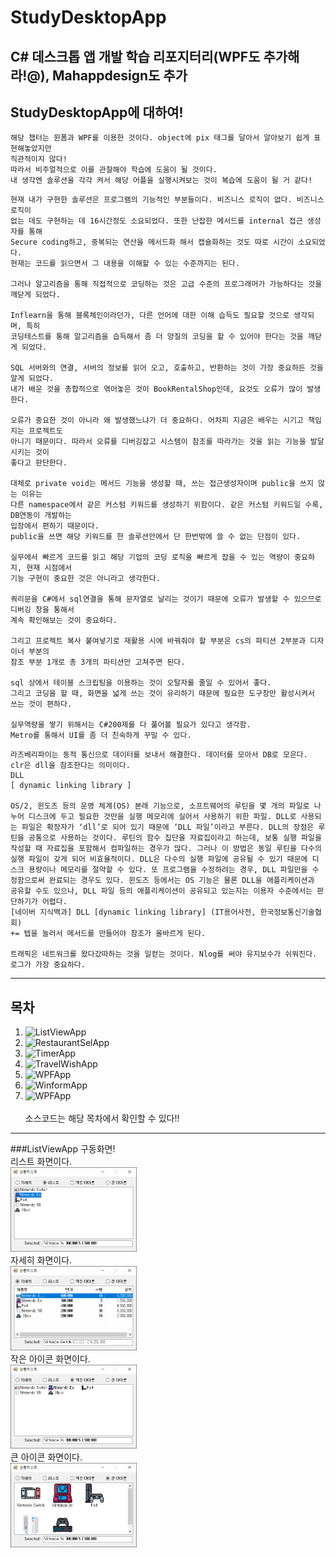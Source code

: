 # StudyDesktopApp
C# 데스크톱 앱 개발 학습 리포지터리(WPF도 추가해라!@), Mahappdesign도 추가
--------------
## StudyDesktopApp에 대하여!
~~~
해당 챕터는 윈폼과 WPF를 이용한 것이다. object에 pix 태그를 달아서 알아보기 쉽게 표현해놓았지만
직관적이지 않다!
따라서 비주얼적으로 이를 관찰해야 학습에 도움이 될 것이다. 
내 생각엔 솔루션을 각각 켜서 해당 어플을 실행시켜보는 것이 복습에 도움이 될 거 같다!
~~~

~~~
현재 내가 구현한 솔루션은 프로그램의 기능적인 부분들이다. 비즈니스 로직이 없다. 비즈니스 로직이
없는 데도 구현하는 데 16시간정도 소요되었다. 또한 난잡한 메서드를 internal 접근 생성자를 통해
Secure coding하고, 중복되는 연산을 메서드화 해서 캡슐화하는 것도 따로 시간이 소요되었다.
현재는 코드를 읽으면서 그 내용을 이해할 수 있는 수준까지는 된다.

그러나 알고리즘을 통해 직접적으로 코딩하는 것은 고급 수준의 프로그래머가 가능하다는 것을 
깨닫게 되었다. 

Inflearn을 통해 블록체인이라던가, 다른 언어에 대한 이해 습득도 필요할 것으로 생각되며, 특히
코딩테스트를 통해 알고리즘을 습득해서 좀 더 양질의 코딩을 할 수 있어야 한다는 것을 깨닫게 되었다.

SQL 서버와의 연결, 서버의 정보를 읽어 오고, 호출하고, 반환하는 것이 가장 중요하든 것을 알게 되었다.
내가 배운 것을 총합적으로 엮어놓은 것이 BookRentalShop인데, 요것도 오류가 많이 발생한다.

오류가 중요한 것이 아니라 왜 발생했느냐가 더 중요하다. 어차피 지금은 배우는 시기고 책임지는 프로젝트도
아니기 때문이다. 따라서 오류를 디버깅잡고 시스템이 참조를 따라가는 것을 읽는 기능을 발달시키는 것이
좋다고 판단한다.

대체로 private void는 메서드 기능을 생성할 때, 쓰는 접근생성자이며 public을 쓰지 않는 이유는
다른 namespace에서 같은 커스텀 키워드를 생성하기 위함이다. 같은 커스텀 키워드일 수록, DB연동이 개발하는
입장에서 편하기 때문이다.
public을 쓰면 해당 키워드를 한 솔루션안에서 단 한번밖에 쓸 수 없는 단점이 있다.

실무에서 빠르게 코드를 읽고 해당 기업의 코딩 로직을 빠르게 잡을 수 있는 역량이 중요하지, 현재 시점에서
기능 구현이 중요한 것은 아니라고 생각한다.

쿼리문을 C#에서 sql연결을 통해 문자열로 날리는 것이기 때문에 오류가 발생할 수 있으므로 디버깅 창을 통해서
계속 확인해보는 것이 중요하다.

그리고 프로젝트 복사 붙여넣기로 재활용 시에 바꿔줘야 할 부분은 cs의 파티션 2부분과 디자이너 부분의
참조 부분 1개로 총 3개의 파티션만 고쳐주면 된다.

sql 상에서 테이블 스크립팅을 이용하는 것이 오탈자를 줄일 수 있어서 좋다.
그리고 코딩을 할 때, 화면을 넓게 쓰는 것이 유리하기 때문에 필요한 도구창만 활성시켜서 쓰는 것이 편하다.

실무역량을 쌓기 위해서는 C#200제를 다 풀어볼 필요가 있다고 생각함.
Metro를 통해서 UI를 좀 더 친숙하게 꾸밀 수 있다.
~~~

~~~
라즈베리파이는 동적 통신으로 데이터를 보내서 해결한다. 데이터를 모아서 DB로 모은다. clr은 dll을 참조한다는 의미이다.
DLL
[ dynamic linking library ]

OS/2, 윈도즈 등의 운영 체계(OS) 본래 기능으로, 소프트웨어의 루틴을 몇 개의 파일로 나누어 디스크에 두고 필요한 것만을 실행 메모리에 실어서 사용하기 위한 파일. DLL로 사용되는 파일은 확장자가 ‘dll’로 되어 있기 때문에 ‘DLL 파일’이라고 부른다. DLL의 장점은 루틴을 공통으로 사용하는 것이다. 루틴의 함수 집단을 자료집이라고 하는데, 보통 실행 파일을 작성할 때 자료집을 포함해서 컴파일하는 경우가 많다. 그러나 이 방법은 동일 루틴을 다수의 실행 파일이 갖게 되어 비효율적이다. DLL은 다수의 실행 파일에 공유될 수 있기 때문에 디스크 용량이나 메모리를 절약할 수 있다. 또 프로그램을 수정하려는 경우, DLL 파일만을 수정함으로써 완료되는 경우도 있다. 윈도즈 등에서는 OS 기능은 물론 DLL을 애플리케이션과 공유할 수도 있으나, DLL 파일 등의 애플리케이션이 공유되고 있는지는 이용자 수준에서는 판단하기가 어렵다.
[네이버 지식백과] DLL [dynamic linking library] (IT용어사전, 한국정보통신기술협회)
+= 텝을 눌러서 메서드를 만들어야 참조가 올바르게 된다.

트래픽은 네트워크를 왔다갔따하는 것을 일컫는 것이다. Nlog를 써야 유지보수가 쉬워진다. 로그가 가장 중요하다.
~~~
---------------
## 목차
1. ![ListViewApp](https://github.com/ochestra365/StudyDesktopApp/tree/main/ListViewApp)
2. ![RestaurantSelApp](https://github.com/ochestra365/StudyDesktopApp/tree/main/RestaurantSelApp)
3. ![TimerApp](https://github.com/ochestra365/StudyDesktopApp/tree/main/TimerApp)
4. ![TravelWishApp](https://github.com/ochestra365/StudyDesktopApp/tree/main/TravelWishApp)
5. ![WPFApp](https://github.com/ochestra365/StudyDesktopApp/tree/main/WPFApp)
6. ![WinformApp](https://github.com/ochestra365/StudyDesktopApp/tree/main/WinformApp)
7. ![WPFApp](https://github.com/ochestra365/StudyDesktopApp/tree/main/WPFApp)<br><br>
소스코드는 해당 목차에서 확인할 수 있다!!
-------------
###ListViewApp 구동화면!<br>
리스트 화면이다.<br>
<img src="https://github.com/ochestra365/StudyDesktopApp/blob/main/ListViewApp/Images/%EB%A6%AC%EC%8A%A4%ED%8A%B8.png" width="40%" height="30%" ><br>
자세히 화면이다.<br>
<img src="https://github.com/ochestra365/StudyDesktopApp/blob/main/ListViewApp/Images/%EC%9E%90%EC%84%B8%ED%9E%88.png" width="40%" height="30%" ><br>
작은 아이콘 화면이다.<br>
<img src="https://github.com/ochestra365/StudyDesktopApp/blob/main/ListViewApp/Images/%EC%9E%91%EC%9D%80%EC%95%84%EC%9D%B4%EC%BD%98.png" width="40%" height="30%" ><br>
큰 아이콘 화면이다.<br>
<img src="https://github.com/ochestra365/StudyDesktopApp/blob/main/ListViewApp/Images/%ED%81%B0%20%EC%95%84%EC%9D%B4%EC%BD%98.png" width="40%" height="30%" ><br>

